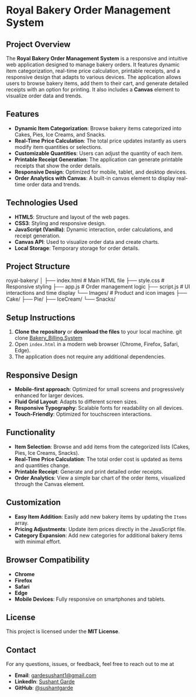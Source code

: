 # Royal Bakery Order Management System

## Project Overview
The **Royal Bakery Order Management System** is a responsive and intuitive web application designed to manage bakery orders. It features dynamic item categorization, real-time price calculation, printable receipts, and a responsive design that adapts to various devices. The application allows users to browse bakery items, add them to their cart, and generate detailed receipts with an option for printing. It also includes a **Canvas** element to visualize order data and trends.

## Features
- **Dynamic Item Categorization**: Browse bakery items categorized into Cakes, Pies, Ice Creams, and Snacks.
- **Real-Time Price Calculation**: The total price updates instantly as users modify item quantities or selections.
- **Customizable Quantities**: Users can adjust the quantity of each item.
- **Printable Receipt Generation**: The application can generate printable receipts that show the order details.
- **Responsive Design**: Optimized for mobile, tablet, and desktop devices.
- **Order Analytics with Canvas**: A built-in canvas element to display real-time order data and trends.

## Technologies Used
- **HTML5**: Structure and layout of the web pages.
- **CSS3**: Styling and responsive design.
- **JavaScript (Vanilla)**: Dynamic interaction, order calculations, and receipt generation.
- **Canvas API**: Used to visualize order data and create charts.
- **Local Storage**: Temporary storage for order details.

## Project Structure
royal-bakery/
│
├── index.html           # Main HTML file
├── style.css            # Responsive styling
├── app.js               # Order management logic
├── script.js            # UI interactions and time display
└── Images/              # Product and icon images
    ├── Cake/
    ├── Pie/
    ├── IceCream/
    └── Snacks/


## Setup Instructions
1. **Clone the repository** or **download the files** to your local machine.
git clone [Bakery_Billing.System](https://github.com/sushantgarde/Bakery_Billing_System.git)
2. Open `index.html` in a modern web browser (Chrome, Firefox, Safari, Edge).
3. The application does not require any additional dependencies.

## Responsive Design
- **Mobile-first approach**: Optimized for small screens and progressively enhanced for larger devices.
- **Fluid Grid Layout**: Adapts to different screen sizes.
- **Responsive Typography**: Scalable fonts for readability on all devices.
- **Touch-Friendly**: Optimized for touchscreen interactions.

## Functionality
- **Item Selection**: Browse and add items from the categorized lists (Cakes, Pies, Ice Creams, Snacks).
- **Real-Time Price Calculation**: The total order cost is updated as items and quantities change.
- **Printable Receipt**: Generate and print detailed order receipts.
- **Order Analytics**: View a simple bar chart of the order items, visualized through the Canvas element.

## Customization
- **Easy Item Addition**: Easily add new bakery items by updating the `Items` array.
- **Pricing Adjustments**: Update item prices directly in the JavaScript file.
- **Category Expansion**: Add new categories for additional bakery items with minimal effort.

## Browser Compatibility
- **Chrome**
- **Firefox**
- **Safari**
- **Edge**
- **Mobile Devices**: Fully responsive on smartphones and tablets.

## License
This project is licensed under the **MIT License**.

## Contact
For any questions, issues, or feedback, feel free to reach out to me at
- **Email**: [gardesushant1@gmail.com](mailto:gardesushant1@gmail.com)
- **LinkedIn**: [Sushant Garde](https://www.linkedin.com/in/sushantgarde)
- **GitHub**: [@sushantgarde](https://github.com/sushantgarde)

